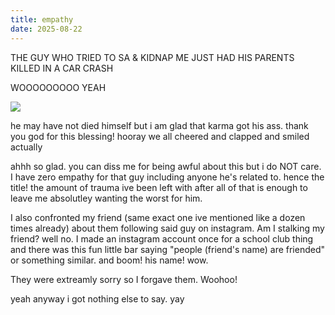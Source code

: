 ```yaml
---
title: empathy
date: 2025-08-22
---
```


THE GUY WHO TRIED TO SA & KIDNAP ME JUST HAD HIS PARENTS KILLED IN A CAR CRASH

WOOOOOOOOO YEAH

![](https://file.garden/ZtOzYrPCZ1cAh7gi/4d313baecad3bcbef8aec8dca0e89e7b.jpg)

he may have not died himself but i am glad that karma got his ass. thank you god for this blessing! hooray we all cheered and clapped and smiled actually

ahhh so glad. you can diss me for being awful about this but i do NOT care. I have zero empathy for that guy including anyone he's related to. hence the title! the amount of trauma ive been left with after all of that is enough to leave me absolutley wanting the worst for him. 

I also confronted my friend (same exact one ive mentioned like a dozen times already) about them following said guy on instagram. Am I stalking my friend? well no. I made an instagram account once for a school club thing and there was this fun little bar saying "people (friend's name) are friended" or something similar. and boom! his name! wow. 

They were extreamly sorry so I forgave them. Woohoo! 

yeah anyway i got nothing else to say. yay


